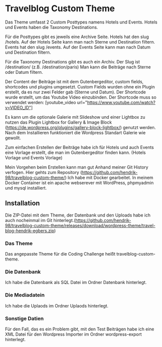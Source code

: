 # Travelblog Custom Theme
Das Theme umfasst 2 Custom Posttypes namens Hotels und Events.
Hotels und Events haben die Taxonomy Destinations. 

Für die Posttypes gibt es jeweils eine Archive Seite.
Hotels hat den slug /hotels. Auf der Hotels Seite kann man nach Sterne und Destination filtern.
Events hat den slug /events. Auf der Events Seite kann man nach Datum und Destination filtern.

Für die Taxonomy Destinations gibt es auch ein Archiv. Der Slug ist /destination/<term>  (z.B. /destination/paris)
Man kann die Beiträge nach Sterne oder Datum filtern.

Der Content der Beiträge ist mit dem Gutenbergeditor, custom fields, shortcodes und plugins umgesetzt.
Custom Fields wurden ohne ein Plugin erstellt, da es nur zwei Felder gab (Sterne und Datum).
Der Shortcode wurde erstellt, um das Youtube Video einzubinden. Der Shortcode muss so verwendet werden:
[youtube_video url="https://www.youtube.com/watch?v=VIDEO_ID"]

Es kann um die optionale Galerie mit Slideshow und einer Lightbox zu nutzen das Plugin Lightbox for Gallery & Image Block (https://de.wordpress.org/plugins/gallery-block-lightbox/) genutzt werden. Nach dem Installieren funktioniert die Wordpress Standart Galerie wie gewollt.

Zum einfachen Erstellen der Beiträge habe ich für Hotels und auch Events eine Vorlage erstellt, die man im Gutenbergeditor finden kann. (Hotels Vorlage und Events Vorlage)

Mein Vorgehen beim Erstellen kann man gut Anhand meiner Git History verfogen. Hier gehts zum Repository (https://github.com/hendrik-98/travelblog-custom-theme/)
Ich habe mit Docker gearbeitet. In meinem Docker Container ist ein apache webserever mit WordPress, phpmyadmin und mysql installiert.

## Installation
Die ZIP-Datei mit dem Theme, der Datenbank und den Uploads habe ich auch nocheinmal im Git hinterlegt.(https://github.com/hendrik-98/travelblog-custom-theme/releases/download/wordpress-theme/travel-blog-hendrik-egbers.zip)

### Das Theme
Das angepasste Theme für die Coding Challenge heißt travelblog-custom-theme.

### Die Datenbank
Ich habe die Datenbank als SQL Datei im Ordner Datenbank hinterlegt.

### Die Mediadatein
Ich habe die Uplaods im Ordner Uplaods hinterlegt.

### Sonstige Datien
Für den Fall, das es ein Problem gibt, mit den Test Beiträgen habe ich eine XML Datei für den Wordpress Importer im Ordner wordpress-export hinterlegt.

